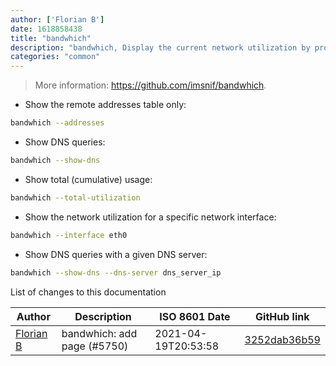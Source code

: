 ```yaml
---
author: ['Florian B']
date: 1618858438
title: "bandwhich"
description: "bandwhich, Display the current network utilization by process, connection or remote IP/hostname."
categories: "common"
---
```

> More information: <https://github.com/imsnif/bandwhich>.

- Show the remote addresses table only:

```bash
bandwhich --addresses
```

- Show DNS queries:

```bash
bandwhich --show-dns
```

- Show total (cumulative) usage:

```bash
bandwhich --total-utilization
```

- Show the network utilization for a specific network interface:

```bash
bandwhich --interface eth0
```

- Show DNS queries with a given DNS server:

```bash
bandwhich --show-dns --dns-server dns_server_ip
```
List of changes to this documentation


Author | Description | ISO 8601 Date | GitHub link
------|-----|-----|-----
[Florian B](mailto:gn0mish@protonmail.com) | bandwhich: add page (#5750) | 2021-04-19T20:53:58 | [3252dab36b59](https://github.com/tldr-pages/tldr/commit/3252dab36b59a29f7c2efb637537d3dd366e1440)

